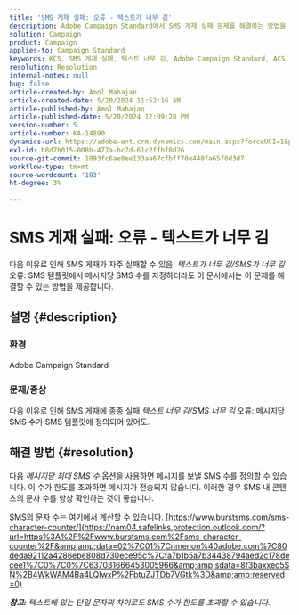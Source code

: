 ```yaml
---
title: 'SMS 게재 실패: 오류 - 텍스트가 너무 김'
description: Adobe Campaign Standard에서 SMS 게재 실패 문제를 해결하는 방법을 알아봅니다.
solution: Campaign
product: Campaign
applies-to: Campaign Standard
keywords: KCS, SMS 게재 실패, 텍스트 너무 김, Adobe Campaign Standard, ACS, 오류
resolution: Resolution
internal-notes: null
bug: false
article-created-by: Amol Mahajan
article-created-date: 5/20/2024 11:52:16 AM
article-published-by: Amol Mahajan
article-published-date: 5/20/2024 12:09:28 PM
version-number: 5
article-number: KA-14890
dynamics-url: https://adobe-ent.crm.dynamics.com/main.aspx?forceUCI=1&pagetype=entityrecord&etn=knowledgearticle&id=4f165063-9f16-ef11-9f89-002248092444
exl-id: b8d7b015-008b-477a-bc7d-61c2ffbf8d26
source-git-commit: 1893fc6ae8ee133aa67cfbff70e448fa65f8d3d7
workflow-type: tm+mt
source-wordcount: '193'
ht-degree: 3%

---
```


# SMS 게재 실패: 오류 - 텍스트가 너무 김


다음 이유로 인해 SMS 게재가 자주 실패할 수 있음: *텍스트가 너무 김/SMS가 너무 김* 오류: SMS 템플릿에서 메시지당 SMS 수를 지정하더라도 이 문서에서는 이 문제를 해결할 수 있는 방법을 제공합니다.

## 설명 {#description}


### 환경

Adobe Campaign Standard



### 문제/증상

다음 이유로 인해 SMS 게재에 종종 실패 *텍스트 너무 김/SMS 너무 김* 오류: 메시지당 SMS 수가 SMS 템플릿에 정의되어 있어도.


## 해결 방법 {#resolution}


다음 *메시지당 최대 SMS 수* 옵션을 사용하면 메시지를 보낼 SMS 수를 정의할 수 있습니다. 이 수가 한도를 초과하면 메시지가 전송되지 않습니다. 이러한 경우 SMS 내 콘텐츠의 문자 수를 항상 확인하는 것이 좋습니다.

SMS의 문자 수는 여기에서 계산할 수 있습니다. [https://www.burstsms.com/sms-character-counter/](https://nam04.safelinks.protection.outlook.com/?url=https%3A%2F%2Fwww.burstsms.com%2Fsms-character-counter%2F&amp;amp;data=02%7C01%7Cnmenon%40adobe.com%7C80deda92112a4286ebe808d730ece95c%7Cfa7b1b5a7b34438794aed2c178decee1%7C0%7C0%7C637031666453005966&amp;amp;sdata=8f3baxxeo5SN%2B4WkWAM4Ba4LQIwxP%2FbtuZJTDb7VGtk%3D&amp;amp;reserved=0)



<b>*참고:</b> 텍스트에 있는 단일 문자의 차이로도 SMS 수가 한도를 초과할 수 있습니다.*
